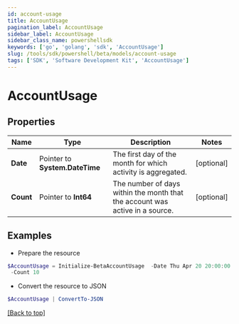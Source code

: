 ```yaml
---
id: account-usage
title: AccountUsage
pagination_label: AccountUsage
sidebar_label: AccountUsage
sidebar_class_name: powershellsdk
keywords: ['go', 'golang', 'sdk', 'AccountUsage'] 
slug: /tools/sdk/powershell/beta/models/account-usage
tags: ['SDK', 'Software Development Kit', 'AccountUsage']
---
```



# AccountUsage

## Properties

Name | Type | Description | Notes
------------ | ------------- | ------------- | -------------
**Date** |  Pointer to **System.DateTime** | The first day of the month for which activity is aggregated. | [optional] 
**Count** |  Pointer to **Int64** | The number of days within the month that the account was active in a source. | [optional] 

## Examples

- Prepare the resource
```powershell
$AccountUsage = Initialize-BetaAccountUsage  -Date Thu Apr 20 20:00:00 EDT 2023 `
 -Count 10
```

- Convert the resource to JSON
```powershell
$AccountUsage | ConvertTo-JSON
```


[[Back to top]](#) 

